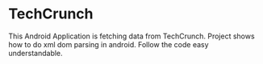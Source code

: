 # TechCrunch
This Android Application is fetching data from TechCrunch.
Project shows how to do xml dom parsing in android.
Follow the code easy understandable.
